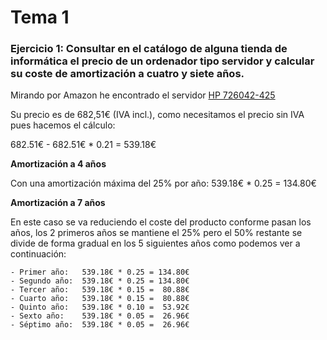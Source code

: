 # Tema 1

### Ejercicio 1: Consultar en el catálogo de alguna tienda de informática el precio de un ordenador tipo servidor y calcular su coste de amortización a cuatro y siete años.

Mirando por Amazon he encontrado el servidor [HP 726042-425](http://www.amazon.es/dp/B00E88ZHLC/ref=asc_df_B00E88ZHLC29121151/?tag=googshopes-21&creative=24526&creativeASIN=B00E88ZHLC&linkCode=df0)

Su precio es de 682,51€ (IVA incl.), como necesitamos el precio sin IVA pues hacemos el cálculo:

682.51€ - 682.51€ * 0.21 = 539.18€

**Amortización a 4 años**

Con una amortización máxima del 25% por año: 539.18€ * 0.25 = 134.80€

**Amortización a 7 años**

En este caso se va reduciendo el coste del producto conforme pasan los años, los 2 primeros años se mantiene el 25% pero el 50% restante se divide de forma gradual en los 5 siguientes años como podemos ver a continuación:

    - Primer año: 	539.18€ * 0.25 = 134.80€
    - Segundo año:	539.18€ * 0.25 = 134.80€
    - Tercer año:	539.18€ * 0.15 =  80.88€
    - Cuarto año:	539.18€ * 0.15 =  80.88€
    - Quinto año:	539.18€ * 0.10 =  53.92€
    - Sexto año:	539.18€ * 0.05 =  26.96€
    - Séptimo año:	539.18€ * 0.05 =  26.96€

